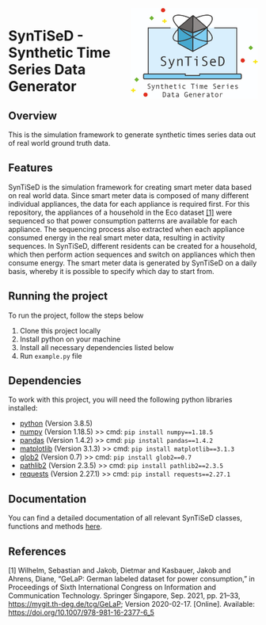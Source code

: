 <img align="right" src="Resources/Images/SynTiSeD_Logo.jpeg" width="256"/>


# SynTiSeD - Synthetic Time Series Data Generator

## Overview
This is the simulation framework to generate synthetic times series data out of real world ground truth data.

## Features
SynTiSeD is the simulation framework for creating smart meter data based on real world data. Since smart meter data is composed of many different individual appliances, the data for each appliance is required first. For this repository, the appliances of a household in the Eco dataset [[1]](#1) were sequenced so that power consumption patterns are available for each appliance. The sequencing process also extracted when each appliance consumed energy in the real smart meter data, resulting in activity sequences. In SynTiSeD, different residents can be created for a household, which then perform action sequences and switch on appliances which then consume energy. The smart meter data is generated by SynTiSeD on a daily basis, whereby it is possible to specify which day to start from.


## Running the project
To run the project, follow the steps below
1. Clone this project locally
2. Install python on your machine 
3. Install all necessary dependencies listed below
4. Run `example.py` file

## Dependencies
To work with this project, you will need the following python libraries installed:

- [python](https://www.python.org/) (Version 3.8.5)
- [numpy](https://numpy.org/) (Version 1.18.5) >> cmd: `pip install numpy==1.18.5`
- [pandas](https://pandas.pydata.org/) (Version 1.4.2) >> cmd: `pip install pandas==1.4.2`
- [matplotlib](https://matplotlib.org/) (Version 3.1.3) >> cmd: `pip install matplotlib==3.1.3`
- [glob2](https://pypi.org/project/glob2/) (Version 0.7)  >> cmd: `pip install glob2==0.7`
- [pathlib2](https://pypi.org/project/pathlib2/) (Version 2.3.5)  >> cmd: `pip install pathlib2==2.3.5`
- [requests](https://pypi.org/project/requests/) (Version 2.27.1) >> cmd: `pip install requests==2.27.1`



## Documentation
You can find a detailed documentation of all relevant SynTiSeD classes, functions and methods [here](https://github.com/mmeism/SynTiSeD_research/blob/main/Documentation.md).


## References
<a id="1">[1]</a> 
Wilhelm, Sebastian and Jakob, Dietmar and Kasbauer, Jakob and Ahrens, Diane, “GeLaP: German labeled dataset for power consumption,” in Proceedings of Sixth International Congress on Information and Communication Technology. Springer Singapore, Sep. 2021, pp. 21–33, https://mygit.th-deg.de/tcg/GeLaP; Version 2020-02-17. [Online]. Available: https://doi.org/10.1007/978-981-16-2377-6_5



